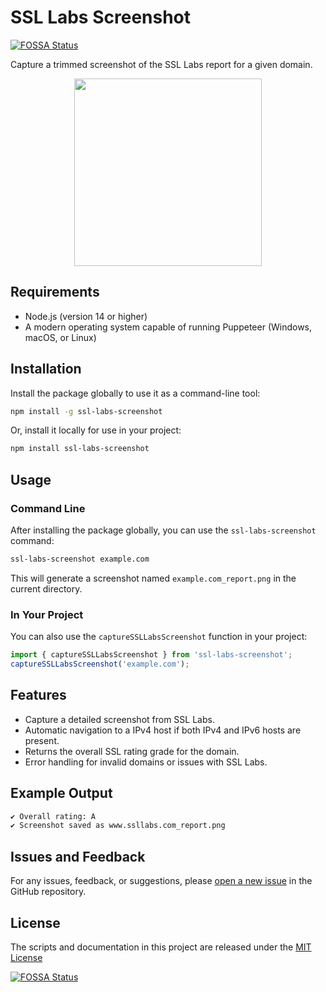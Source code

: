 # SSL Labs Screenshot
[![FOSSA Status](https://app.fossa.com/api/projects/git%2Bgithub.com%2Fmarksowell%2Fssl-labs-screenshot-js.svg?type=shield)](https://app.fossa.com/projects/git%2Bgithub.com%2Fmarksowell%2Fssl-labs-screenshot-js?ref=badge_shield)


Capture a trimmed screenshot of the SSL Labs report for a given domain.

<p align="center"><img src="https://raw.githubusercontent.com/marksowell/ssl-labs-screenshot-js/main/images/www.ssllabs.com_report.png" width="300px" />

## Requirements

- Node.js (version 14 or higher)
- A modern operating system capable of running Puppeteer (Windows, macOS, or Linux)

## Installation

Install the package globally to use it as a command-line tool:

```bash
npm install -g ssl-labs-screenshot
```

Or, install it locally for use in your project:

```bash
npm install ssl-labs-screenshot
```

## Usage

### Command Line

After installing the package globally, you can use the `ssl-labs-screenshot` command:

```bash
ssl-labs-screenshot example.com
```

This will generate a screenshot named `example.com_report.png` in the current directory.

### In Your Project

You can also use the `captureSSLLabsScreenshot` function in your project:

```javascript
import { captureSSLLabsScreenshot } from 'ssl-labs-screenshot';
captureSSLLabsScreenshot('example.com');
```

## Features

- Capture a detailed screenshot from SSL Labs.
- Automatic navigation to a IPv4 host if both IPv4 and IPv6 hosts are present.
- Returns the overall SSL rating grade for the domain.
- Error handling for invalid domains or issues with SSL Labs.

## Example Output

```bash
✔ Overall rating: A
✔ Screenshot saved as www.ssllabs.com_report.png
```

## Issues and Feedback

For any issues, feedback, or suggestions, please [open a new issue](https://github.com/marksowell/ssl-labs-screenshot-js/issues) in the GitHub repository.

## License

The scripts and documentation in this project are released under the [MIT License](https://github.com/marksowell/ssl-labs-screenshot-js/blob/main/LICENSE)

[![FOSSA Status](https://app.fossa.com/api/projects/git%2Bgithub.com%2Fmarksowell%2Fssl-labs-screenshot-js.svg?type=large)](https://app.fossa.com/projects/git%2Bgithub.com%2Fmarksowell%2Fssl-labs-screenshot-js?ref=badge_large)